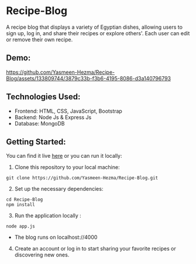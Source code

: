 # Recipe-Blog
A recipe blog that displays a variety of Egyptian dishes, allowing users to sign up, log in, and share their recipes or explore others'.
Each user can edit or remove their own recipe.
## Demo:


https://github.com/Yasmeen-Hezma/Recipe-Blog/assets/133809744/3879c33b-f3b6-4195-8086-d3a140796793


## Technologies Used:
- Frontend: HTML, CSS, JavaScript, Bootstrap
- Backend: Node Js & Express Js
- Database: MongoDB
## Getting Started:
You can find it live [here](https://recipe-blog-foxx.onrender.com/) or you can run it locally:
1. Clone this repository to your local machine:
```
git clone https://github.com/Yasmeen-Hezma/Recipe-Blog.git 
```
2. Set up the necessary dependencies:
```
cd Recipe-Blog
npm install
```   
3. Run the application locally :
```
node app.js
```
- The blog runs on localhost://4000
4. Create an account or log in to start sharing your favorite recipes or discovering new ones.
